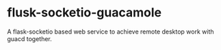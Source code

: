 # flusk-socketio-guacamole
A flask-socketio based web service to achieve remote desktop work with guacd together.
